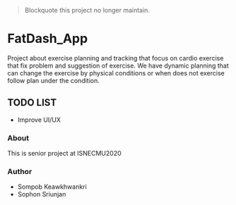 > Blockquote this project no longer maintain.

# FatDash_App

Project about exercise planning and tracking that focus on cardio exercise that fix problem and suggestion of exercise. We have dynamic planning that can change the exercise by physical conditions or when does not exercise follow plan under the condition.

## TODO LIST

- Improve UI/UX

### About

This is senior project at ISNECMU2020

### Author

- Sompob Keawkhwankri
- Sophon Sriunjan
